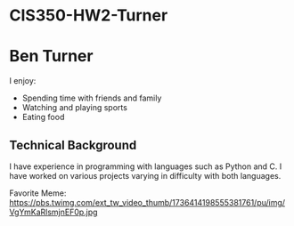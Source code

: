 # CIS350-HW2-Turner

# Ben Turner

I enjoy:

- Spending time with friends and family
- Watching and playing sports
- Eating food

## Technical Background

I have experience in programming with languages such as Python and C. I have worked on various projects varying in difficulty with both languages.

Favorite Meme: https://pbs.twimg.com/ext_tw_video_thumb/1736414198555381761/pu/img/VgYmKaRlsmjnEF0p.jpg
